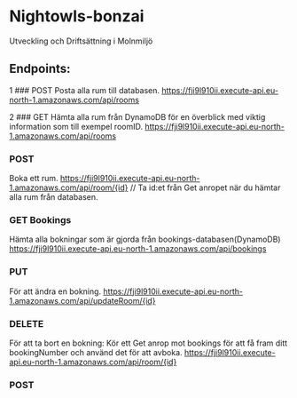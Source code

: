 # Nightowls-bonzai
Utveckling och Driftsättning i Molnmiljö


## Endpoints:


1 ### POST
Posta alla rum till databasen.
https://fji9l910ii.execute-api.eu-north-1.amazonaws.com/api/rooms

2 ### GET
Hämta alla rum från DynamoDB för en överblick med viktig information som till exempel roomID.
https://fji9l910ii.execute-api.eu-north-1.amazonaws.com/api/rooms

### POST
Boka ett rum.
https://fji9l910ii.execute-api.eu-north-1.amazonaws.com/api/room/{id}  // Ta id:et från Get anropet när du hämtar alla rum från databasen.

### GET Bookings
Hämta alla bokningar som är gjorda från bookings-databasen(DynamoDB)
https://fji9l910ii.execute-api.eu-north-1.amazonaws.com/api/bookings

### PUT
För att ändra en bokning.
https://fji9l910ii.execute-api.eu-north-1.amazonaws.com/api/updateRoom/{id}

### DELETE
För att ta bort en bokning: Kör ett Get anrop mot bookings för att få fram ditt bookingNumber och använd det för att avboka.
https://fji9l910ii.execute-api.eu-north-1.amazonaws.com/api/room/{id}

### POST
